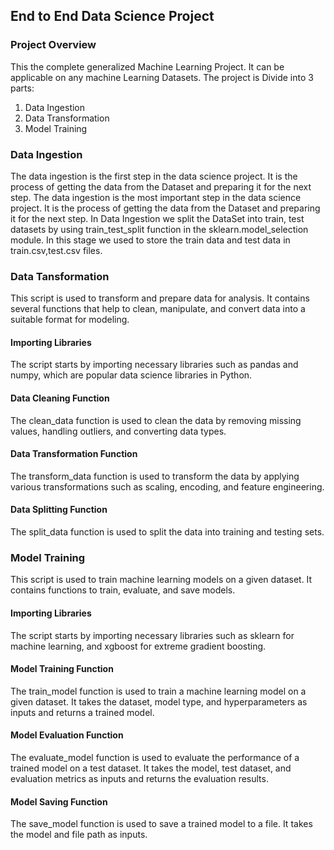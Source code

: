 ## End to End Data Science Project

### Project Overview

This the complete generalized Machine Learning Project. It can be applicable on any machine Learning Datasets.
The project is Divide into 3 parts:
1. Data Ingestion
2. Data Transformation
3. Model Training

### Data Ingestion
The data ingestion is the first step in the data science project. It is the process of getting the data from the Dataset and
preparing it for the next step. The data ingestion is the most important step in the data science 
project. It is the process of getting the data from the Dataset and preparing it for the next step.
In Data Ingestion we split the DataSet into train, test datasets by using train_test_split function in the sklearn.model_selection module.
In this stage we used to store the train data and test data in train.csv,test.csv files.

### Data Tansformation
This script is used to transform and prepare data for analysis. It contains several functions that help to clean, manipulate, and convert data into a suitable format for modeling.

#### Importing Libraries

The script starts by importing necessary libraries such as pandas and numpy, which are popular data science libraries in Python.

#### Data Cleaning Function

The clean_data function is used to clean the data by removing missing values, handling outliers, and converting data types.

#### Data Transformation Function

The transform_data function is used to transform the data by applying various transformations such as scaling, encoding, and feature engineering.

#### Data Splitting Function

The split_data function is used to split the data into training and testing sets.
### Model Training

This script is used to train machine learning models on a given dataset. It contains functions to train, evaluate, and save models.

#### Importing Libraries

The script starts by importing necessary libraries such as sklearn for machine learning, and xgboost for extreme gradient boosting.

#### Model Training Function

The train_model function is used to train a machine learning model on a given dataset. It takes the dataset, model type, and hyperparameters as inputs and returns a trained model.

#### Model Evaluation Function

The evaluate_model function is used to evaluate the performance of a trained model on a test dataset. It takes the model, test dataset, and evaluation metrics as inputs and returns the evaluation results.

#### Model Saving Function

The save_model function is used to save a trained model to a file. It takes the model and file path as inputs.
